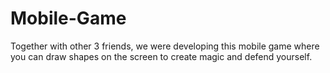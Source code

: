 # Mobile-Game
Together with other 3 friends, we were developing this mobile game where you can draw shapes on the screen to create magic and defend yourself.
